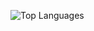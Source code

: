 ![Top Languages](https://github-readme-stats.vercel.app/api/top-langs/?username=Quaestiox&layout=compact&theme=radical&hide_border=true)
